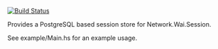 [![Build Status](https://travis-ci.org/hce/postgresql-session.svg?branch=master)](https://travis-ci.org/hce/postgresql-session)

Provides a PostgreSQL based session store for Network.Wai.Session.

See example/Main.hs for an example usage.

